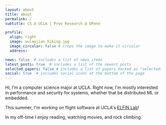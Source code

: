 ```yaml
---
layout: about
title: about
permalink: /
subtitle: CS @ UCLA | Prev Research @ UPenn

profile:
  align: right
  image: wulaojian_hiking.jpg 
  image_circular: false # crops the image to make it circular
  address:

news: false  # includes a list of news items
latest_posts: true  # includes a list of the newest posts
selected_papers: false # includes a list of papers marked as "selected={true}"
social: true  # includes social icons at the bottom of the page
---
```


Hi, I’m a computer science major at UCLA. Right now, I'm mostly interested in performance and security for systems, whether that be distributed ML or embedded.

This summer, I'm working on flight software at UCLA's [ELFIN Lab](https://elfin.igpp.ucla.edu/)!

In my off-time I enjoy reading, watching movies, and rock climbing.
